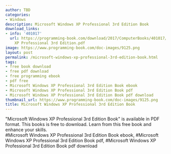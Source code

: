 ```yaml
---
author: TBD
categories:
- Windows
description: Microsoft Windows XP Professional 3rd Edition Book
download_links:
- info: '401017'
  url: https://programming-book.com/download/2017/ComputerBooks/401017/Microsoft Windows
    XP Professional 3rd Edition.pdf
image: https://www.programming-book.com/doc-images/9125.png
layout: post
permalink: /microsoft-windows-xp-professional-3rd-edition-book.html
tags:
- free book download
- free pdf download
- free programming ebook
- pdf free
- Microsoft Windows XP Professional 3rd Edition Book ebook
- Microsoft Windows XP Professional 3rd Edition Book pdf
- Microsoft Windows XP Professional 3rd Edition Book pdf download
thumbnail_url: https://www.programming-book.com/doc-images/9125.png
title: Microsoft Windows XP Professional 3rd Edition Book
---
```


 
<div class="item-desc text-justify">
  "Microsoft Windows XP Professional 3rd Edition Book" is available in PDF format. This books is free to download. Learn from this free book and enhance your skills.
  <br>
  #Microsoft Windows XP Professional 3rd Edition Book ebook, #Microsoft Windows XP Professional 3rd Edition Book pdf, #Microsoft Windows XP Professional 3rd Edition Book pdf download
</div>